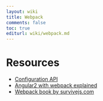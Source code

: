 ```yaml
---
layout: wiki
title: Webpack
comments: false
toc: true
editurl: wiki/webpack.md
---
```


# Resources

- [Configuration API](https://github.com/webpack/docs/wiki/configuration)
- [Angular2 with webpack explained](https://angular.io/docs/ts/latest/guide/webpack.html)
- [Webpack book by survivejs.com](http://survivejs.com/webpack/introduction/)
